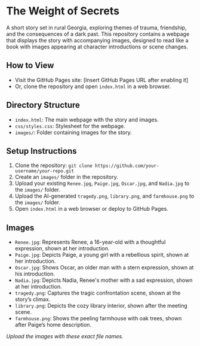 # The Weight of Secrets

A short story set in rural Georgia, exploring themes of trauma, friendship, and the consequences of a dark past. This repository contains a webpage that displays the story with accompanying images, designed to read like a book with images appearing at character introductions or scene changes.

## How to View
- Visit the GitHub Pages site: [Insert GitHub Pages URL after enabling it]
- Or, clone the repository and open `index.html` in a web browser.

## Directory Structure
- `index.html`: The main webpage with the story and images.
- `css/styles.css`: Stylesheet for the webpage.
- `images/`: Folder containing images for the story.

## Setup Instructions
1. Clone the repository: `git clone https://github.com/your-username/your-repo.git`
2. Create an `images/` folder in the repository.
3. Upload your existing `Renee.jpg`, `Paige.jpg`, `Oscar.jpg`, and `Nadia.jpg` to the `images/` folder.
4. Upload the AI-generated `tragedy.png`, `library.png`, and `farmhouse.png` to the `images/` folder.
5. Open `index.html` in a web browser or deploy to GitHub Pages.

## Images
- `Renee.jpg`: Represents Renee, a 16-year-old with a thoughtful expression, shown at her introduction.
- `Paige.jpg`: Depicts Paige, a young girl with a rebellious spirit, shown at her introduction.
- `Oscar.jpg`: Shows Oscar, an older man with a stern expression, shown at his introduction.
- `Nadia.jpg`: Depicts Nadia, Renee's mother with a sad expression, shown at her introduction.
- `tragedy.png`: Captures the tragic confrontation scene, shown at the story’s climax.
- `library.png`: Depicts the cozy library interior, shown after the meeting scene.
- `farmhouse.png`: Shows the peeling farmhouse with oak trees, shown after Paige’s home description.

*Upload the images with these exact file names.*
